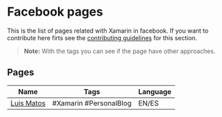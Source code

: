 # Facebook pages

This is the list of pages related with Xamarin in facebook. If you want to contribute here firts see the [contributing guidelines](contributing-guidelines.md) for this section.

> **Note:** With the tags you can see if the page have other approaches.

## Pages

Name | Tags | Language
------------ | ------- | -------
[Luis Matos](https://www.facebook.com/pg/luismatosluna/posts/) | #Xamarin #PersonalBlog | EN/ES
